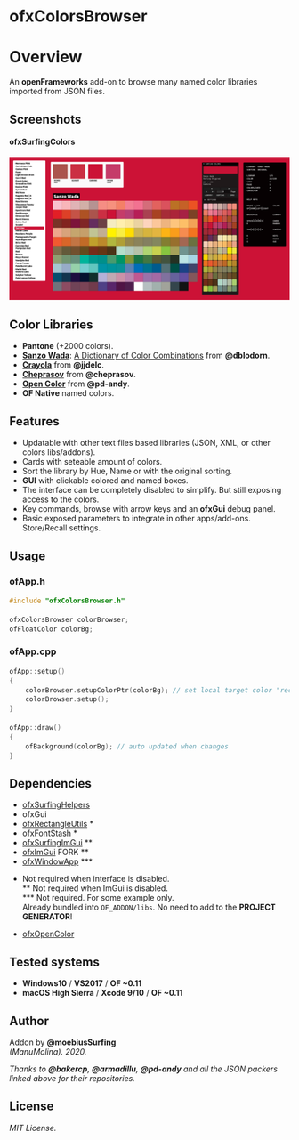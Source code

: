 ofxColorsBrowser
=============================

# Overview
An **openFrameworks** add-on to browse many named color libraries imported from JSON files.  

## Screenshots

#### ofxSurfingColors
![image](/readme_images/Capture.PNG?raw=true "image")

## Color Libraries
  * **Pantone** (+2000 colors).
  * [**Sanzo Wada**](https://github.com/dblodorn/sanzo-wada): [A Dictionary of Color Combinations](https://sanzo-wada.dmbk.io/) from **@dblodorn**.
  * [**Crayola**](https://gist.github.com/jjdelc/1868136) from **@jjdelc**.
  * [**Cheprasov**](https://github.com/cheprasov/json-colors) from **@cheprasov**.
  * [**Open Color**](https://github.com/pd-andy/ofxOpenColor) from **@pd-andy**.
  * **OF Native** named colors.

## Features
* Updatable with other text files based libraries (JSON, XML, or other colors libs/addons).
* Cards with seteable amount of colors.
* Sort the library by Hue, Name or with the original sorting.
* **GUI** with clickable colored and named boxes. 
* The interface can be completely disabled to simplify. But still exposing access to the colors.
* Key commands, browse with arrow keys and an **ofxGui** debug panel.
* Basic exposed parameters to integrate in other apps/add-ons. Store/Recall settings.

## Usage
 
### ofApp.h
```.cpp
#include "ofxColorsBrowser.h"

ofxColorsBrowser colorBrowser;
ofFloatColor colorBg;
```

### ofApp.cpp
```.cpp
ofApp::setup()
{
	colorBrowser.setupColorPtr(colorBg); // set local target color "receiver"
	colorBrowser.setup();
}

ofApp::draw()
{
 	ofBackground(colorBg); // auto updated when changes
}
```

## Dependencies
- [ofxSurfingHelpers](https://github.com/moebiussurfing/ofxSurfingHelpers)  
- ofxGui
- [ofxRectangleUtils](https://github.com/bakercp/ofxRectangleUtils) *  
- [ofxFontStash](https://github.com/armadillu/ofxFontStash) *  
- [ofxSurfingImGui](https://github.com/moebiussurfing/ofxSurfingImGui) **  
- [ofxImGui](https://github.com/Daandelange/ofxImGui/) FORK **  
- [ofxWindowApp](https://github.com/moebiussurfing/ofxWindowApp) ***  
* Not required when interface is disabled.  
** Not required when ImGui is disabled.  
*** Not required. For some example only.   
Already bundled into ```OF_ADDON/libs```. No need to add to the **PROJECT GENERATOR**!    
- [ofxOpenColor](https://github.com/pd-andy/ofxOpenColor)  
 
## Tested systems
- **Windows10** / **VS2017** / **OF ~0.11**
- **macOS High Sierra** / **Xcode 9/10** / **OF ~0.11**

## Author
Addon by **@moebiusSurfing**  
*(ManuMolina). 2020.*  

_Thanks to **@bakercp**, **@armadillu**, **@pd-andy** and all the JSON packers linked above for their repositories._  

## License
*MIT License.*
